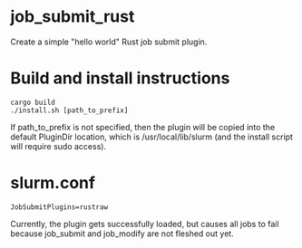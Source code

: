 # job_submit_rust
Create a simple "hello world" Rust job submit plugin.

# Build and install instructions

    cargo build
    ./install.sh [path_to_prefix]

If path_to_prefix is not specified, then the plugin will be copied into the
default PluginDir location, which is /usr/local/lib/slurm (and the install
script will require sudo access).

# slurm.conf

    JobSubmitPlugins=rustraw

Currently, the plugin gets successfully loaded, but causes all jobs to fail
because job_submit and job_modify are not fleshed out yet.